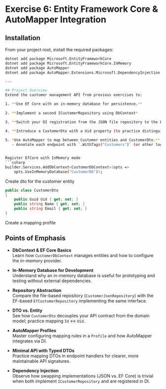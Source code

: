 # Exercise 6: Entity Framework Core & AutoMapper Integration

## Installation

From your project root, install the required packages:

```bash
dotnet add package Microsoft.EntityFrameworkCore
dotnet add package Microsoft.EntityFrameworkCore.InMemory
dotnet add package AutoMapper
dotnet add package AutoMapper.Extensions.Microsoft.DependencyInjection

---

## Project Overview
Extend the customer management API from previous exercises to:

1. **Use EF Core with an in-memory database for persistence.**  
 
2. **Implement a second ICustomerRepository using DbContext*  

3. **Switch your DI registration from the JSON file repository to the EF Core repository.**  

4. **Introduce a CustomerDto with a Uid property (to practice distinguishing DTOs from entities).**  
  
5. *Use AutoMapper to map between Customer entities and CustomerDto.**  
   - Annotate each endpoint with `.WithTags("Customers")` (or other logical group names) so they appear grouped in Swagger UI.


Register EfCore with InMemory mode
```csharp
builder.Services.AddDbContext<CustomerDbContext>(opts =>
    opts.UseInMemoryDatabase("CustomerDb"));
```

Create dto for the customer entity
```csharp
public class CustomerDto
{
    public Guid Uid { get; set; }
    public string Name { get; set; }
    public string Email { get; set; }
}
```

Create a mapping profile

## Points of Emphasis

- **DbContext & EF Core Basics**  
  Learn how `CustomerDbContext` manages entities and how to configure the in-memory provider.

- **In-Memory Database for Development**  
  Understand why an in-memory database is useful for prototyping and testing without external dependencies.

- **Repository Abstraction**  
  Compare the file-based repository (`CustomerJsonRepository`) with the EF-based `EfCustomerRepository` implementing the same interface.

- **DTO vs. Entity**  
  See how `CustomerDto` decouples your API contract from the domain model; practice mapping `Id` ↔ `Uid`.

- **AutoMapper Profiles**  
  Master configuring mapping rules in a `Profile` and how AutoMapper integrates via DI.

- **Minimal API with Typed DTOs**  
  Practice mapping DTOs in endpoint handlers for clearer, more maintainable API signatures.

- **Dependency Injection**  
  Observe how swapping implementations (JSON vs. EF Core) is trivial when both implement `ICustomerRepository` and are registered in DI.


